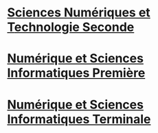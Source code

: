 # [**S**ciences **N**umériques et **T**echnologie Seconde](./SNT/README.md)
# [Numérique et Sciences Informatiques Première](./NSI_1ERE/README.md)
# [Numérique et Sciences Informatiques Terminale](./NSI_TLE/README.md)
